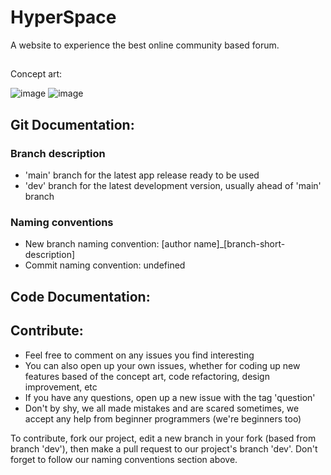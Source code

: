 # HyperSpace

A website to experience the best online community based forum.

##
Concept art:

![image](https://user-images.githubusercontent.com/125549982/222207402-16844276-aa5b-443f-8133-85358a4f67cf.png)
![image](https://user-images.githubusercontent.com/125549982/222208674-18c2941b-7ba8-410b-8035-cf5b45fc83b8.png)
##

## Git Documentation:

### Branch description
- 'main' branch for the latest app release ready to be used
- 'dev' branch for the latest development version, usually ahead of 'main' branch

### Naming conventions
- New branch naming convention: [author name]_[branch-short-description]
- Commit naming convention: undefined

## Code Documentation: 

## Contribute:
- Feel free to comment on any issues you find interesting
- You can also open up your own issues, whether for coding up new features based of the concept art, code refactoring, design improvement, etc
- If you have any questions, open up a new issue with the tag 'question'
- Don't by shy, we all made mistakes and are scared sometimes, we accept any help from beginner programmers (we're beginners too)

To contribute, fork our project, edit a new branch in your fork (based from branch 'dev'), then make a pull request to our project's branch 'dev'.
Don't forget to follow our naming conventions section above.
